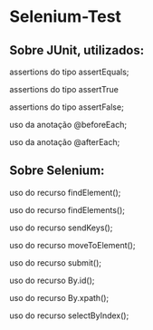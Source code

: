 # Selenium-Test

<h2>Sobre JUnit, utilizados:</h2>
<p>assertions do tipo assertEquals;</p>
<p>assertions do tipo assertTrue </p>
<p>assertions do tipo assertFalse;</p>
<p>uso da anotação @beforeEach;</p>
<p>uso da anotação @afterEach;</p>

<h2>Sobre Selenium:</h2>
<p>uso do recurso findElement();</p>
<p>uso do recurso findElements();</p>
<p>uso do recurso sendKeys();</p>
<p>uso do recurso moveToElement();</p>
<p>uso do recurso submit();</p>
<p>uso do recurso By.id();</p>
<p>uso do recurso By.xpath();</p>
<p>uso do recurso selectByIndex();</p>
